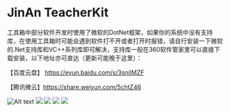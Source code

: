 # JinAn TeacherKit

工具箱中部分软件开发时使用了微软的DotNet框架，如果你的系统中没有支持库，在使用工具箱时可能会遇到软件打不开或者打开时报错，请自行安装一下微软的.Net支持库和VC++系列库即可解决，支持库一般在360软件管家里可以直接下载安装，以下地址亦可直达（更新可能晚于这里）：
 
 【百度云盘】 https://eyun.baidu.com/s/3sniIMZF

 【腾讯微云】https://share.weiyun.com/5chtZ46


![Alt text](https://github.com/G00dChina/TeacherKit/blob/master/Files/01.jpg)
![](https://github.com/G00dChina/TeacherKit/blob/master/Files/02.jpg)
![](https://github.com/G00dChina/TeacherKit/blob/master/Files/03.jpg)
![](https://github.com/G00dChina/TeacherKit/blob/master/Files/04.jpg)
![](https://github.com/G00dChina/TeacherKit/blob/master/structure.png)
